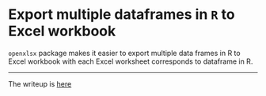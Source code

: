 # Export multiple dataframes in `R` to Excel workbook

`openxlsx` package makes it easier to export multiple data frames in R to Excel workbook with each Excel worksheet corresponds to dataframe in R. 

---
The writeup is [here](http://bit.ly/RdatatoExcelworkbook)


